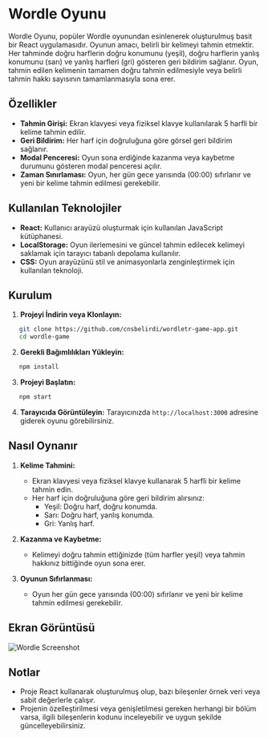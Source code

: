 # Wordle Oyunu

Wordle Oyunu, popüler Wordle oyunundan esinlenerek oluşturulmuş basit bir React uygulamasıdır. Oyunun amacı, belirli bir kelimeyi tahmin etmektir. Her tahminde doğru harflerin doğru konumunu (yeşil), doğru harflerin yanlış konumunu (sarı) ve yanlış harfleri (gri) gösteren geri bildirim sağlanır. Oyun, tahmin edilen kelimenin tamamen doğru tahmin edilmesiyle veya belirli tahmin hakkı sayısının tamamlanmasıyla sona erer.

## Özellikler

- **Tahmin Girişi:** Ekran klavyesi veya fiziksel klavye kullanılarak 5 harfli bir kelime tahmin edilir.
- **Geri Bildirim:** Her harf için doğruluğuna göre görsel geri bildirim sağlanır.
- **Modal Penceresi:** Oyun sona erdiğinde kazanma veya kaybetme durumunu gösteren modal penceresi açılır.
- **Zaman Sınırlaması:** Oyun, her gün gece yarısında (00:00) sıfırlanır ve yeni bir kelime tahmin edilmesi gerekebilir.

## Kullanılan Teknolojiler

- **React:** Kullanıcı arayüzü oluşturmak için kullanılan JavaScript kütüphanesi.
- **LocalStorage:** Oyun ilerlemesini ve güncel tahmin edilecek kelimeyi saklamak için tarayıcı tabanlı depolama kullanılır.
- **CSS:** Oyun arayüzünü stil ve animasyonlarla zenginleştirmek için kullanılan teknoloji.

## Kurulum

1. **Projeyi İndirin veya Klonlayın:**

```bash
   git clone https://github.com/cnsbelirdi/wordletr-game-app.git
   cd wordle-game
```

2. **Gerekli Bağımlılıkları Yükleyin:**

```bash
   npm install
```

3. **Projeyi Başlatın:**

```bash
   npm start
```

4. **Tarayıcıda Görüntüleyin:**
   Tarayıcınızda `http://localhost:3000` adresine giderek oyunu görebilirsiniz.

## Nasıl Oynanır

1. **Kelime Tahmini:**
   - Ekran klavyesi veya fiziksel klavye kullanarak 5 harfli bir kelime tahmin edin.
   - Her harf için doğruluğuna göre geri bildirim alırsınız:
     - Yeşil: Doğru harf, doğru konumda.
     - Sarı: Doğru harf, yanlış konumda.
     - Gri: Yanlış harf.
2. **Kazanma ve Kaybetme:**

   - Kelimeyi doğru tahmin ettiğinizde (tüm harfler yeşil) veya tahmin hakkınız bittiğinde oyun sona erer.

3. **Oyunun Sıfırlanması:**
   - Oyun her gün gece yarısında (00:00) sıfırlanır ve yeni bir kelime tahmin edilmesi gerekebilir.

## Ekran Görüntüsü

![Wordle Screenshot](screenshot.png)

## Notlar

- Proje React kullanarak oluşturulmuş olup, bazı bileşenler örnek veri veya sabit değerlerle çalışır.
- Projenin özelleştirilmesi veya genişletilmesi gereken herhangi bir bölüm varsa, ilgili bileşenlerin kodunu inceleyebilir ve uygun şekilde güncelleyebilirsiniz.
